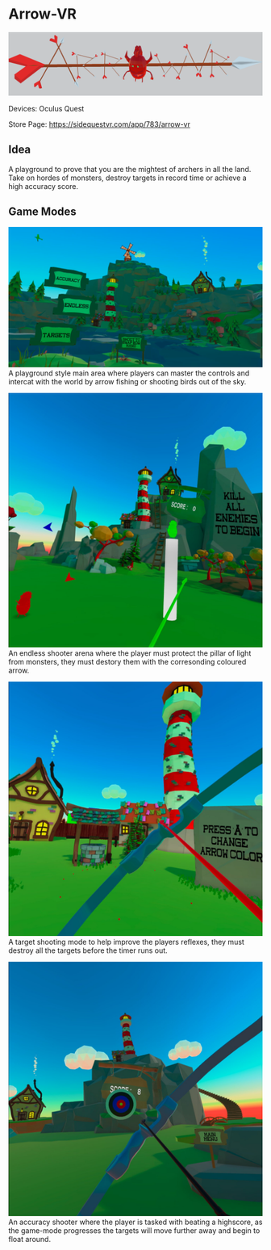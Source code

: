 # Arrow-VR
![](Assets/ReadmeImages/StoreBanner.png)

Devices: Oculus Quest

Store Page: https://sidequestvr.com/app/783/arrow-vr

## Idea
A playground to prove that you are the mightest of archers in all the land. Take on hordes of monsters, destroy targets in record time or achieve a high accuracy score.

## Game Modes

![](Assets/ReadmeImages/home.png)
A playground style main area where players can master the controls and intercat with the world by arrow fishing or shooting birds out of the sky.


![](Assets/ReadmeImages/Endless.jpg)
An endless shooter arena where the player must protect the pillar of light from monsters, they must destory them with the corresonding coloured arrow.

![](Assets/ReadmeImages/targets.jpg)
A target shooting mode to help improve the players reflexes, they must destroy all the targets before the timer runs out.

![](Assets/ReadmeImages/accuracy.jpg)
An accuracy shooter where the player is tasked with beating a highscore, as the game-mode progresses the targets will move further away and begin to float around.
